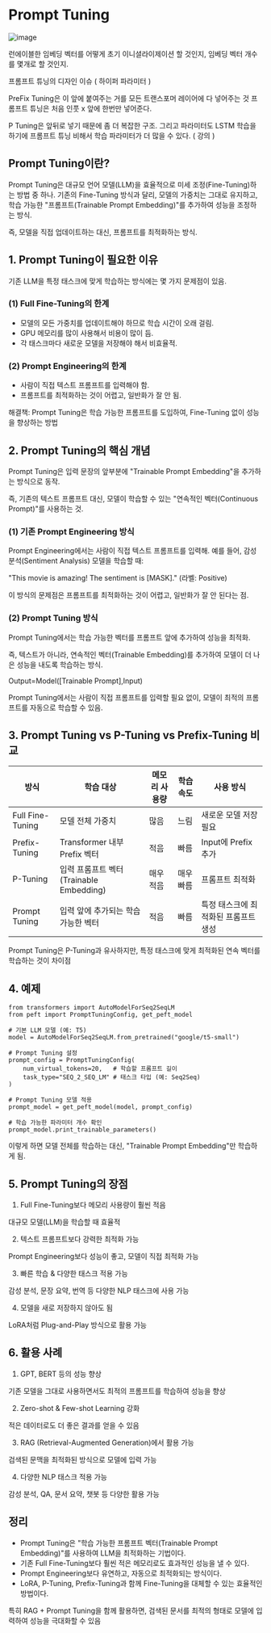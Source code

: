 # Prompt Tuning

![image](https://github.com/user-attachments/assets/434e27ed-1351-4b97-8593-8a1ba59eddb5)

런에이블한 임베딩 벡터를 어떻게 초기 이니셜라이제이션 할 것인지, 임베딩 벡터 개수를 몇개로 할 것인지.

프롬프트 튜닝의 디자인 이슈 ( 하이퍼 파라미터 )

PreFix Tuning은 이 앞에 붙여주는 거를 모든 트랜스포머 레이어에 다 넣어주는 것 프롬프트 튜닝은 처음 인풋 x 앞에 한번만 넣어준다. 

P Tuning은 앞뒤로 넣기 때문에 좀 더 복잡한 구조. 그리고 파라미터도 LSTM 학습을 하기에 프롬프트 튜닝 비해서 학습 파라미터가 더 많을 수 있다. ( 강의 )

## Prompt Tuning이란?

Prompt Tuning은 대규모 언어 모델(LLM)을 효율적으로 미세 조정(Fine-Tuning)하는 방법 중 하나.
기존의 Fine-Tuning 방식과 달리, 모델의 가중치는 그대로 유지하고, 학습 가능한 "프롬프트(Trainable Prompt Embedding)"를 추가하여 성능을 조정하는 방식.

즉, 모델을 직접 업데이트하는 대신, 프롬프트를 최적화하는 방식.

## 1. Prompt Tuning이 필요한 이유

기존 LLM을 특정 태스크에 맞게 학습하는 방식에는 몇 가지 문제점이 있음.

### (1) Full Fine-Tuning의 한계
- 모델의 모든 가중치를 업데이트해야 하므로 학습 시간이 오래 걸림.
- GPU 메모리를 많이 사용해서 비용이 많이 듬.
- 각 태스크마다 새로운 모델을 저장해야 해서 비효율적.
### (2) Prompt Engineering의 한계
- 사람이 직접 텍스트 프롬프트를 입력해야 함.
- 프롬프트를 최적화하는 것이 어렵고, 일반화가 잘 안 됨.

해결책: Prompt Tuning은 학습 가능한 프롬프트를 도입하여, Fine-Tuning 없이 성능을 향상하는 방법

## 2. Prompt Tuning의 핵심 개념
Prompt Tuning은 입력 문장의 앞부분에 "Trainable Prompt Embedding"을 추가하는 방식으로 동작.

즉, 기존의 텍스트 프롬프트 대신, 모델이 학습할 수 있는 "연속적인 벡터(Continuous Prompt)"를 사용하는 것.

### (1) 기존 Prompt Engineering 방식
Prompt Engineering에서는 사람이 직접 텍스트 프롬프트를 입력해.
예를 들어, 감성 분석(Sentiment Analysis) 모델을 학습할 때:

"This movie is amazing! The sentiment is [MASK]."
(라벨: Positive)


이 방식의 문제점은 프롬프트를 최적화하는 것이 어렵고, 일반화가 잘 안 된다는 점.

### (2) Prompt Tuning 방식

Prompt Tuning에서는 학습 가능한 벡터를 프롬프트 앞에 추가하여 성능을 최적화.

즉, 텍스트가 아니라, 연속적인 벡터(Trainable Embedding)를 추가하여 모델이 더 나은 성능을 내도록 학습하는 방식.

Output=Model([Trainable Prompt],Input)

Prompt Tuning에서는 사람이 직접 프롬프트를 입력할 필요 없이, 모델이 최적의 프롬프트를 자동으로 학습할 수 있음.

## 3. Prompt Tuning vs P-Tuning vs Prefix-Tuning 비교

|방식|학습 대상|메모리 사용량|학습 속도|사용 방식|
|------|---|---|---|---|
|Full Fine-Tuning|모델 전체 가중치|많음|느림|새로운 모델 저장 필요|
|Prefix-Tuning|Transformer 내부 Prefix 벡터|적음|빠름|Input에 Prefix 추가|
|P-Tuning|입력 프롬프트 벡터(Trainable Embedding)|매우 적음|매우 빠름|프롬프트 최적화|
|Prompt Tuning|입력 앞에 추가되는 학습 가능한 벡터|적음|빠름|특정 태스크에 최적화된 프롬프트 생성|

Prompt Tuning은 P-Tuning과 유사하지만, 특정 태스크에 맞게 최적화된 연속 벡터를 학습하는 것이 차이점

## 4. 예제

```
from transformers import AutoModelForSeq2SeqLM
from peft import PromptTuningConfig, get_peft_model

# 기본 LLM 모델 (예: T5)
model = AutoModelForSeq2SeqLM.from_pretrained("google/t5-small")

# Prompt Tuning 설정
prompt_config = PromptTuningConfig(
    num_virtual_tokens=20,   # 학습할 프롬프트 길이
    task_type="SEQ_2_SEQ_LM" # 태스크 타입 (예: Seq2Seq)
)

# Prompt Tuning 모델 적용
prompt_model = get_peft_model(model, prompt_config)

# 학습 가능한 파라미터 개수 확인
prompt_model.print_trainable_parameters()

```

이렇게 하면 모델 전체를 학습하는 대신, "Trainable Prompt Embedding"만 학습하게 됨.

## 5. Prompt Tuning의 장점

1. Full Fine-Tuning보다 메모리 사용량이 훨씬 적음

대규모 모델(LLM)을 학습할 때 효율적

2. 텍스트 프롬프트보다 강력한 최적화 가능

Prompt Engineering보다 성능이 좋고, 모델이 직접 최적화 가능

3. 빠른 학습 & 다양한 태스크 적용 가능

감성 분석, 문장 요약, 번역 등 다양한 NLP 태스크에 사용 가능

4. 모델을 새로 저장하지 않아도 됨

LoRA처럼 Plug-and-Play 방식으로 활용 가능

##  6. 활용 사례

1) GPT, BERT 등의 성능 향상

기존 모델을 그대로 사용하면서도 최적의 프롬프트를 학습하여 성능을 향상

2) Zero-shot & Few-shot Learning 강화

적은 데이터로도 더 좋은 결과를 얻을 수 있음

3) RAG (Retrieval-Augmented Generation)에서 활용 가능

검색된 문맥을 최적화된 방식으로 모델에 입력 가능

4) 다양한 NLP 태스크 적용 가능

감성 분석, QA, 문서 요약, 챗봇 등 다양한 활용 가능

## 정리

- Prompt Tuning은 "학습 가능한 프롬프트 벡터(Trainable Prompt Embedding)"를 사용하여 LLM을 최적화하는 기법이다.
- 기존 Full Fine-Tuning보다 훨씬 적은 메모리로도 효과적인 성능을 낼 수 있다.
- Prompt Engineering보다 유연하고, 자동으로 최적화되는 방식이다.
- LoRA, P-Tuning, Prefix-Tuning과 함께 Fine-Tuning을 대체할 수 있는 효율적인 방법이다.

특히 RAG + Prompt Tuning을 함께 활용하면, 검색된 문서를 최적의 형태로 모델에 입력하여 성능을 극대화할 수 있음
